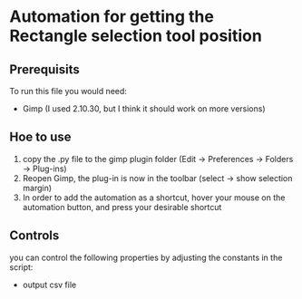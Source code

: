 # Automation for getting the Rectangle selection tool position

## Prerequisits
  To run this file you would need:
  * Gimp (I used 2.10.30, but I think it should work on more versions)

## Hoe to use
  1. copy the .py file to the gimp plugin folder (Edit -> Preferences -> Folders -> Plug-ins)
  2. Reopen Gimp, the plug-in is now in the toolbar (select -> show selection margin)
  3. In order to add the automation as a shortcut, hover your mouse on the automation button, and press your desirable shortcut

## Controls
  you can control the following properties by adjusting the constants in the script:
  * output csv file 

